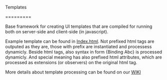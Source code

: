 Templates

=========

Base framework for creating UI templates that are compiled for running both on server-side and client-side (in javascript).

Example template can be found in [Index.html](test/Test.Templates.Console/Index.html). Not prefixed html tags are outputed as they are, those with prefix are instantiated and processess dynamicly. Beside html tags, also syntax in form {Binding Abc} is processed dynamicly. And special meaning has also prefixed html attributes, which are processed as extensions (or observers) on the original html tag.

More details about template processing can be found on our [WIKI](https://github.com/neptuo/Templates/wiki)
